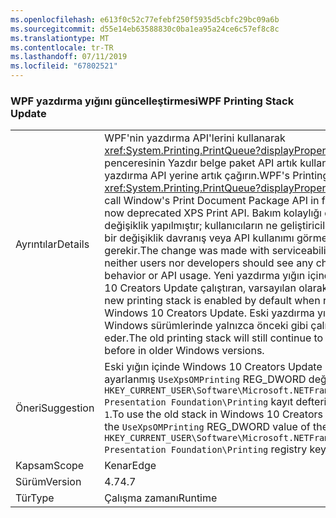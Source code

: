 ```yaml
---
ms.openlocfilehash: e613f0c52c77efebf250f5935d5cbfc29bc09a6b
ms.sourcegitcommit: d55e14eb63588830c0ba1ea95a24ce6c57ef8c8c
ms.translationtype: MT
ms.contentlocale: tr-TR
ms.lasthandoff: 07/11/2019
ms.locfileid: "67802521"
---
```

### <a name="wpf-printing-stack-update"></a><span data-ttu-id="5bf8b-101">WPF yazdırma yığını güncelleştirmesi</span><span class="sxs-lookup"><span data-stu-id="5bf8b-101">WPF Printing Stack Update</span></span>

|   |   |
|---|---|
|<span data-ttu-id="5bf8b-102">Ayrıntılar</span><span class="sxs-lookup"><span data-stu-id="5bf8b-102">Details</span></span>|<span data-ttu-id="5bf8b-103">WPF'nin yazdırma API'lerini kullanarak <xref:System.Printing.PrintQueue?displayProperty=name> penceresinin Yazdır belge paket API artık kullanım dışı XPS yazdırma API yerine artık çağırın.</span><span class="sxs-lookup"><span data-stu-id="5bf8b-103">WPF's Printing APIs using <xref:System.Printing.PrintQueue?displayProperty=name> now call Window's Print Document Package API in favor of the now deprecated XPS Print API.</span></span> <span data-ttu-id="5bf8b-104">Bakım kolaylığı düşünülerek ile değişiklik yapılmıştır; kullanıcıların ne geliştiricilerin herhangi bir değişiklik davranış veya API kullanımı görmeniz gerekir.</span><span class="sxs-lookup"><span data-stu-id="5bf8b-104">The change was made with serviceability in mind; neither users nor developers should see any changes in behavior or API usage.</span></span> <span data-ttu-id="5bf8b-105">Yeni yazdırma yığın içinde Windows 10 Creators Update çalıştıran, varsayılan olarak etkindir.</span><span class="sxs-lookup"><span data-stu-id="5bf8b-105">The new printing stack is enabled by default when running in Windows 10 Creators Update.</span></span> <span data-ttu-id="5bf8b-106">Eski yazdırma yığın hala eski Windows sürümlerinde yalnızca önceki gibi çalışmaya devam eder.</span><span class="sxs-lookup"><span data-stu-id="5bf8b-106">The old printing stack will still continue to work just as before in older Windows versions.</span></span>|
|<span data-ttu-id="5bf8b-107">Öneri</span><span class="sxs-lookup"><span data-stu-id="5bf8b-107">Suggestion</span></span>|<span data-ttu-id="5bf8b-108">Eski yığın içinde Windows 10 Creators Update kullanmak için ayarlanmış <code>UseXpsOMPrinting</code> REG_DWORD değeri <code>HKEY_CURRENT_USER\Software\Microsoft\.NETFramework\Windows Presentation Foundation\Printing</code> kayıt defteri anahtarına <code>1</code>.</span><span class="sxs-lookup"><span data-stu-id="5bf8b-108">To use the old stack in Windows 10 Creators Update, set the <code>UseXpsOMPrinting</code> REG_DWORD value of the <code>HKEY_CURRENT_USER\Software\Microsoft\.NETFramework\Windows Presentation Foundation\Printing</code> registry key to <code>1</code>.</span></span>|
|<span data-ttu-id="5bf8b-109">Kapsam</span><span class="sxs-lookup"><span data-stu-id="5bf8b-109">Scope</span></span>|<span data-ttu-id="5bf8b-110">Kenar</span><span class="sxs-lookup"><span data-stu-id="5bf8b-110">Edge</span></span>|
|<span data-ttu-id="5bf8b-111">Sürüm</span><span class="sxs-lookup"><span data-stu-id="5bf8b-111">Version</span></span>|<span data-ttu-id="5bf8b-112">4.7</span><span class="sxs-lookup"><span data-stu-id="5bf8b-112">4.7</span></span>|
|<span data-ttu-id="5bf8b-113">Tür</span><span class="sxs-lookup"><span data-stu-id="5bf8b-113">Type</span></span>|<span data-ttu-id="5bf8b-114">Çalışma zamanı</span><span class="sxs-lookup"><span data-stu-id="5bf8b-114">Runtime</span></span>|

